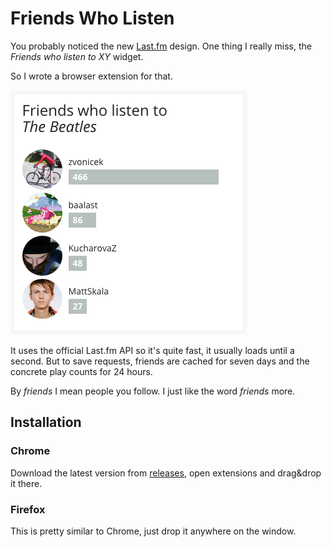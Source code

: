 # Friends Who Listen
You probably noticed the new [Last.fm](http://last.fm) design.
One thing I really miss, the *Friends who listen to XY* widget.

So I wrote a browser extension for that.

![Screenshot](doc/screenshot.png)

It uses the official Last.fm API so it's quite fast, it usually loads until a second. But to save requests, friends are cached for seven days and the concrete play counts for 24 hours.

By *friends* I mean people you follow. I just like the word *friends* more.

## Installation

### Chrome
Download the latest version from [releases](https://github.com/xxdavid/lastfm-friends-who-listen/releases), open extensions and drag&drop it there.

### Firefox
This is pretty similar to Chrome, just drop it anywhere on the window.
